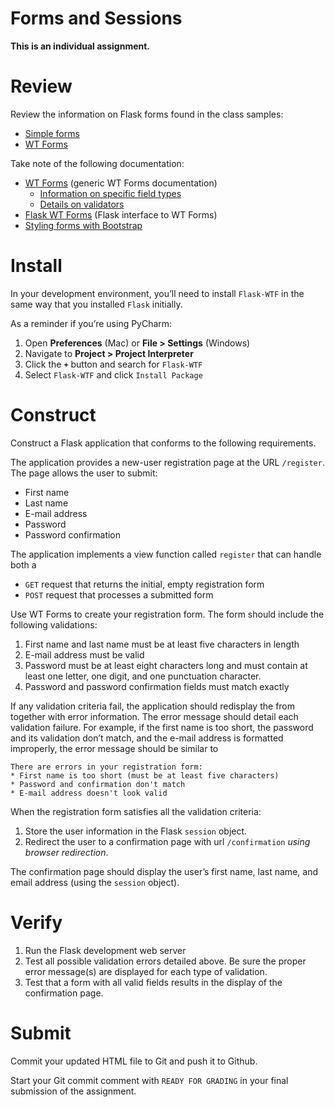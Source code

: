 # Forms and Sessions

**This is an individual assignment.**

Review
======

Review the information on Flask forms found in the class samples:

-   [Simple forms](https://github.com/tu-isd/class-examples/tree/master/02a%20-%20sessions%20(simple))
-   [WT Forms](https://github.com/tu-isd/class-examples/tree/master/02b%20-%20sessions%20(WT%20Forms))

Take note of the following documentation:

- [WT Forms](http://wtforms.readthedocs.io/en/latest/index.html)
    (generic WT Forms documentation)
    -   [Information on specific field types](http://wtforms.readthedocs.io/en/latest/fields.html)
    -   [Details on validators](http://wtforms.readthedocs.io/en/latest/validators.html)
-   [Flask WT Forms](https://flask-wtf.readthedocs.io/en/stable/) (Flask
    interface to WT Forms)
-   [Styling forms with Bootstrap](https://getbootstrap.com/docs/4.0/components/forms)

Install
=======

In your development environment, you’ll need to install `Flask-WTF` in
the same way that you installed `Flask` initially.

As a reminder if you’re using PyCharm:

1.  Open **Preferences** (Mac) or **File &gt; Settings** (Windows)
2.  Navigate to **Project &gt; Project Interpreter**
3.  Click the **`+`** button and search for `Flask-WTF`
4.  Select `Flask-WTF` and click `Install Package`

Construct
=========

Construct a Flask application that conforms to the following
requirements.

The application provides a new-user registration page at the URL
`/register`. The page allows the user to submit:

-   First name
-   Last name
-   E-mail address
-   Password
-   Password confirmation

The application implements a view function called `register` that can
handle both a

-   `GET` request that returns the initial, empty registration form
-   `POST` request that processes a submitted form

Use WT Forms to create your registration form. The form should include
the following validations:

1.  First name and last name must be at least five characters in length
2.  E-mail address must be valid
3.  Password must be at least eight characters long and must contain at
    least one letter, one digit, and one punctuation character.
4.  Password and password confirmation fields must match exactly

If any validation criteria fail, the application should redisplay the
from together with error information. The error message should detail
each validation failure. For example, if the first name is too short,
the password and its validation don’t match, and the e-mail address is
formatted improperly, the error message should be similar to

    There are errors in your registration form:
    * First name is too short (must be at least five characters)
    * Password and confirmation don't match
    * E-mail address doesn't look valid

When the registration form satisfies all the validation criteria:

1.  Store the user information in the Flask `session` object.
2.  Redirect the user to a confirmation page with url `/confirmation`
    *using browser redirection*.

The confirmation page should display the user’s first name, last name,
and email address (using the `session` object).

Verify
======

1.  Run the Flask development web server
2.  Test all possible validation errors detailed above. Be sure the
    proper error message(s) are displayed for each type of validation.
3.  Test that a form with all valid fields results in the display of the
    confirmation page.

Submit
======

Commit your updated HTML file to Git and push it to Github.

Start your Git commit comment with `READY FOR GRADING` in your final
submission of the assignment.
